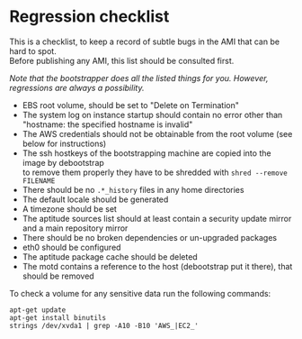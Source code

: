 # Regression checklist #
This is a checklist, to keep a record of subtle bugs in the AMI that can be hard to spot.  
Before publishing any AMI, this list should be consulted first.

*Note that the bootstrapper does all the listed things for you. However, regressions are always a possibility.*

* EBS root volume, should be set to "Delete on Termination"
* The system log on instance startup should contain no error other than "hostname: the specified hostname is invalid"
* The AWS credentials should not be obtainable from the root volume (see below for instructions)
* The ssh hostkeys of the bootstrapping machine are copied into the image by debootstrap  
  to remove them properly they have to be shredded with `shred --remove FILENAME`
* There should be no `.*_history` files in any home directories
* The default locale should be generated
* A timezone should be set
* The aptitude sources list should at least contain a security update mirror and a main repository mirror
* There should be no broken dependencies or un-upgraded packages
* eth0 should be configured
* The aptitude package cache should be deleted
* The motd contains a reference to the host (debootstrap put it there), that should be removed



To check a volume for any sensitive data run the following commands:

```
apt-get update
apt-get install binutils
strings /dev/xvda1 | grep -A10 -B10 'AWS_|EC2_'
```
